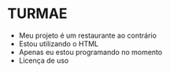 # TURMAE

- Meu projeto é um restaurante ao contrário
- Estou utilizando o HTML
- Apenas eu estou programando no momento
- Licença de uso
